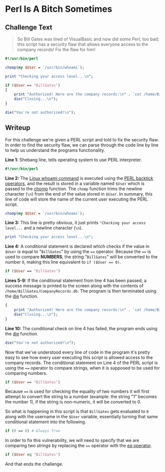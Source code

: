 # Perl Is A Bitch Sometimes

## Challenge Text

>  So Bill Gates was tired of VisualBasic and now did some Perl, too bad; this script has a security flaw that allows everyone access to the company records! Fix the flaw for him!

```perl
#!/usr/bin/perl

chomp(my $User = `/usr/bin/whoami`);

print "Checking your access level...\n";

if ($User == 'BillGates')
{
    print "Authorized! Here are the company records:\n" . `cat /home/BillGates/CompanyRecords.db`;
    die("Closing...\n");
}

die("You're not authorized!\n");
```

## Writeup

For this challenge we're given a PERL script and told to fix the security flaw. In order to find the security flaw, we can parse through the code line by line to help us understand the programs functionality.

**Line 1:** Shebang line, tells operating system to use PERL interpreter.

```perl
#!/usr/bin/perl
```

**Line 2:** The [Linux whoami command](https://www.geeksforgeeks.org/whoami-command-linux-example/ "Geeks For Geeks Article On Linux Command") is executed using the [PERL backtick operators](https://perldoc.perl.org/perlop#Quote-Like-Operators "PERL Documentation On Backtick Characters"), and the result is stored in a variable named ```$User``` which is passed to the [chomp](https://www.geeksforgeeks.org/perl-chomp-function/ "Geeks For Geeks Article On chomp Function") function. The ```chomp``` function trims the newline character (```\n```) from the end of the value stored in ```$User```. In summary, this line of code will store the name of the current user executing the PERL script.

```perl
chomp(my $User = `/usr/bin/whoami`);
```

**Line 3:** This line is pretty obvious, it just prints ```"Checking your access level...``` and a newline character (```\n```).

```perl
print "Checking your access level...\n";
```

**Line 4:** A conditional statement is declared which checks if the value in ```$User``` is equal to "```BillGates```" by using the ```==``` operator. Because the ```==``` is used to compare **NUMBERS**, the string "```BillGates```" will be converted to the number ```0```, making this line equivalent to ```if ($User == 0)```.

```perl
if ($User == 'BillGates')
```

**Lines 5-9:** If the conditional statement from line 4 has been passed, a success message is printed to the screen along with the contents of ```/home/BillGates/CompanyRecords.db```. The program is then terminated using the [die](https://perldoc.perl.org/functions/die "PERL Documentation On Die Function") function.

```perl
{
    print "Authorized! Here are the company records:\n" . `cat /home/BillGates/CompanyRecords.db`;
    die("Closing...\n");
}
```

**Line 10:** The conditional check on line 4 has failed, the program ends using the [die](https://perldoc.perl.org/functions/die "PERL Documentation On Die Function") function.

```perl
die("You're not authorized!\n");
```

Now that we've understood every line of code in the program it's pretty easy to see how every user executing this script is allowed access to the company records. The conditional statement on Line 4 of the PERL script is using the ```==``` operator to compare strings, when it is supposed to be used for comparing numbers.

```perl
if ($User == 'BillGates')
```

Because ```==``` is used for checking the equality of two numbers it will first attempt to convert the string to a number (example: the string "1" becomes the number 1), if the string is non-numeric, it will be converted to 0.

So what is happening in this script is that ```BillGates``` gets evaluated to ```0``` along with the username in the ```$User``` variable, essentially turning that same conditional statement into the following.

```perl
if (0 == 0) # Always True
```

In order to fix this vulnerability, we will need to specify that we are comparing two _strings_ by replacing the ```==``` operator with the [eq operator](https://www.geeksforgeeks.org/perl-eq-operator/ "Geeks For Geeks Article On eq Operator").

```perl
if ($User eq 'BillGates')
```

And that ends the challenge.
